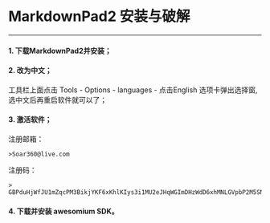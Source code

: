 # MarkdownPad2 安装与破解
---

#### 1. 下载MarkdownPad2并安装；

#### 2. 改为中文；
工具栏上面点击 Tools - Options - languages - 点击English 选项卡弹出选择窗, 选中文后再重启软件就可以了；

#### 3. 激活软件；

注册邮箱：

	>Soar360@live.com

注册码：

	> GBPduHjWfJU1mZqcPM3BikjYKF6xKhlKIys3i1MU2eJHqWGImDHzWdD6xhMNLGVpbP2M5SN6bnxn2kSE8qHqNY5QaaRxmO3YSMHxlv2EYpjdwLcPwfeTG7kUdnhKE0vVy4RidP6Y2wZ0q74f47fzsZo45JE2hfQBFi2O9Jldjp1mW8HUpTtLA2a5/sQytXJUQl/QKO0jUQY4pa5CCx20sV1ClOTZtAGngSOJtIOFXK599sBr5aIEFyH0K7H4BoNMiiDMnxt1rD8Vb/ikJdhGMMQr0R4B+L3nWU97eaVPTRKfWGDE8/eAgKzpGwrQQoDh+nzX1xoVQ8NAuH+s4UcSeQ==

#### 4. 下载并安装 awesomium SDK。



